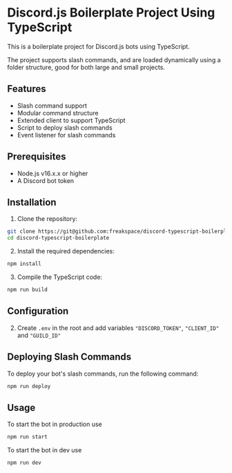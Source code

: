 # Discord.js Boilerplate Project Using TypeScript

This is a boilerplate project for Discord.js bots using TypeScript.

The project supports slash commands, and are loaded dynamically using a folder structure, good for both large and small projects.

## Features

- Slash command support
- Modular command structure
- Extended client to support TypeScript
- Script to deploy slash commands
- Event listener for slash commands

## Prerequisites

- Node.js v16.x.x or higher
- A Discord bot token

## Installation

1. Clone the repository:

```bash
git clone https://git@github.com:freakspace/discord-typescript-boilerplate.git
cd discord-typescript-boilerplate
```

2. Install the required dependencies:
```bash
npm install
```

3. Compile the TypeScript code:
```bash
npm run build
```

## Configuration

2. Create `.env` in the root and add variables `"DISCORD_TOKEN"`, `"CLIENT_ID"` and `"GUILD_ID"`

## Deploying Slash Commands

To deploy your bot's slash commands, run the following command:

```bash
npm run deploy
```

## Usage

To start the bot in production use

```bash
npm run start
```

To start the bot in dev use

```bash
npm run dev
```
